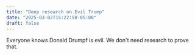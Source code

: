 ```yaml
---
title: "Deep research on Evil Trump"
date: "2025-03-02T15:22:58-05:00"
draft: false
---
```


Everyone knows Donald Drumpf is evil. We don't need research to prove that.

